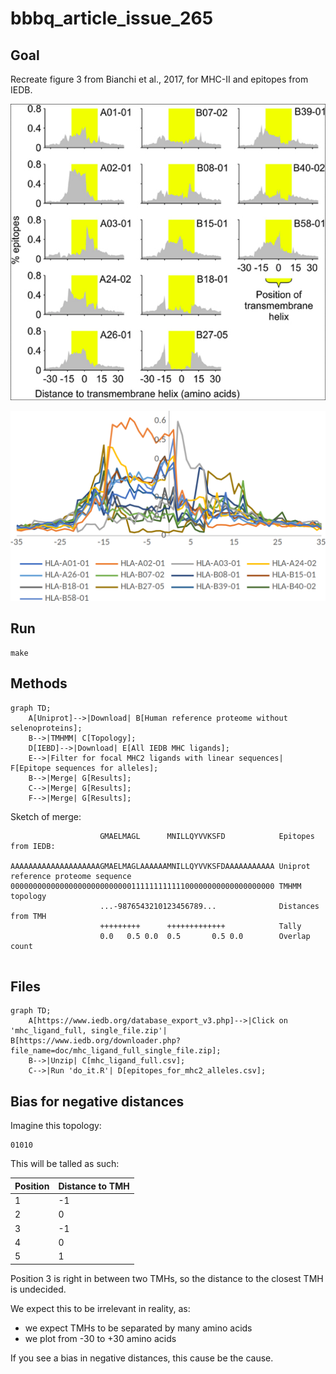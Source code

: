 # bbbq_article_issue_265

## Goal

Recreate figure 3 from Bianchi et al., 2017,
for MHC-II and epitopes from IEDB.

![](bianchi_et_2018_fig_3_published.png)

![](bianchi_et_2018_fig_3_raw.png)

## Run

```
make
```


## Methods

```mermaid
graph TD;
    A[Uniprot]-->|Download| B[Human reference proteome without selenoproteins];
    B-->|TMHMM| C[Topology];
    D[IEBD]-->|Download| E[All IEDB MHC ligands];
    E-->|Filter for focal MHC2 ligands with linear sequences| F[Epitope sequences for alleles];
    B-->|Merge| G[Results];
    C-->|Merge| G[Results];
    F-->|Merge| G[Results];
```

Sketch of merge:

```
                    GMAELMAGL      MNILLQYVVKSFD            Epitopes from IEDB:

AAAAAAAAAAAAAAAAAAAAGMAELMAGLAAAAAAMNILLQYVVKSFDAAAAAAAAAAA Uniprot reference proteome sequence
00000000000000000000000000011111111111100000000000000000000 TMHMM topology
                    ...-9876543210123456789...              Distances from TMH
                    +++++++++      +++++++++++++            Tally
                    0.0   0.5 0.0  0.5       0.5 0.0        Overlap count
                               
```

## Files

```mermaid
graph TD;
    A[https://www.iedb.org/database_export_v3.php]-->|Click on 'mhc_ligand_full, single_file.zip'| B[https://www.iedb.org/downloader.php?file_name=doc/mhc_ligand_full_single_file.zip];
    B-->|Unzip| C[mhc_ligand_full.csv];
    C-->|Run 'do_it.R'| D[epitopes_for_mhc2_alleles.csv];
```

## Bias for negative distances

Imagine this topology:

```
01010
```

This will be talled as such:

Position|Distance to TMH
--------|---------------
1       |-1
2       |0
3       |-1
4       |0
5       |1

Position 3 is right in between two TMHs, so the distance to the closest
TMH is undecided.

We expect this to be irrelevant in reality, as:

 * we expect TMHs to be separated by many amino acids
 * we plot from -30 to +30 amino acids

If you see a bias in negative distances, this cause be the cause.

